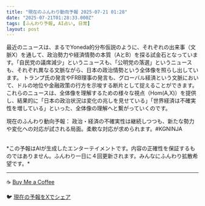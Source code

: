 ```yaml
---
title: "現在のふんわり動向予報 2025-07-21 01:28"
date: "2025-07-21T01:28:33.000Z"
tags: [ふんわり予報, AI占い, 日常]
layout: post
---
```


最近のニュースは、まるでYoneda的分布仮説のように、それぞれの出来事（文脈X）を通して、政治勢力や経済情勢の本質（AとB）を探る試金石となっています。「自民党の議席減少」というニュースも、「公明党の落選」というニュースも、それぞれ異なる文脈ながら、日本の政治情勢という全体像を照らし出しています。  トランプ氏の発言やFRB理事の発言も、グローバル経済という文脈において、ドルの地位や金融政策の行方を示唆する断片として捉えることができます。  これらのニュースは、全体像を理解するための様々な視点（Hom(A,X)）を提供し、結果的に「日本の政治状況は変化の兆しを見せている」「世界経済は不確実性を増している」といった、全体像の理解へと繋がっていくのです。


現在のふんわり動向予報：
政治・経済の不確実性は継続しつつも、新たな勢力や変化への対応が試される局面。柔軟な対応が求められます。#KGNINJA

<br>
*この予報はAIが生成したエンターテイメントです。内容の正確性を保証するものではありません。ふんわり一日に４回更新されます。みんなにふんわり拡散希望です。*

---
☕️ [Buy Me a Coffee](https://www.buymeacoffee.com/kgninja)

🐦 [現在の予報をXでシェア](https://twitter.com/intent/tweet?text=%E7%8F%BE%E5%9C%A8%E3%81%AE%E3%81%B5%E3%82%93%E3%82%8F%E3%82%8A%E4%BA%88%E5%A0%B1%3A%20%E3%80%8C%E6%9C%80%E8%BF%91%E3%81%AE%E3%83%8B%E3%83%A5%E3%83%BC%E3%82%B9%E3%81%AF%E3%80%81%E3%81%BE%E3%82%8B%E3%81%A7Yoneda%E7%9A%84%E5%88%86%E5%B8%83%E4%BB%AE%E8%AA%AC%E3%81%AE%E3%82%88%E3%81%86%E3%81%AB%E3%80%81%E3%81%9D%E3%82%8C%E3%81%9E%E3%82%8C%E3%81%AE%E5%87%BA%E6%9D%A5%E4%BA%8B%EF%BC%88%E6%96%87%E8%84%88X%EF%BC%89%E3%82%92%E9%80%9A%E3%81%97%E3%81%A6%E3%80%81%E6%94%BF%E6%B2%BB%E5%8B%A2%E5%8A%9B%E3%82%84%E7%B5%8C%E6%B8%88%E6%83%85%E5%8B%A2%E3%81%AE%E6%9C%AC%E8%B3%AA%EF%BC%88A%E3%81%A8B%EF%BC%89%E3%82%92%E6%8E%A2%E3%82%8B%E8%A9%A6%E9%87%91%E7%9F%B3%E3%81%A8%E3%81%AA%E3%81%A3%E3%81%A6%E3%81%84%E3%81%BE%E3%81%99%E3%80%82%E3%80%8D%23KGNINJA%20%E7%B6%9A%E3%81%8D%E3%81%AF%E3%83%96%E3%83%AD%E3%82%B0%E3%81%A7%EF%BC%81%F0%9F%91%87&url=https%3A%2F%2Fkg-ninja.github.io%2FFunwariyoso%2F)
